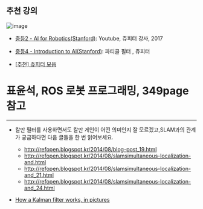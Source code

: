 ## 추천 강의

![image](https://user-images.githubusercontent.com/17797922/40107264-bb9a86e4-5932-11e8-8d47-aa0ed5aef6ef.png)

- [중등2 - AI for Robotics\(Stanford\)](https://www.youtube.com/playlist?list=PLlSZlNj22M7RJ_6BW8w699SucNXzZZo83): Youtube, 쥬피터 강사, 2017


- [중등4 - Introduction to AI\(Stanford\)](https://www.youtube.com/playlist?list=PLlSZlNj22M7RtNfjq94w2m4E9U4Y1sAG5): 파티클 필터 , 쥬피터

- [[추천] 쥬피터 모음](https://github.com/balzer82/Kalman)
 


# 표윤석, ROS 로봇 프로그래밍, 349page 참고 

---

- 칼만 필터를 사용하면서도 칼만 게인이 어떤 의미인지 잘 모르겠고,SLAM과의 관계가 궁금하다면 다음 글들을 한 번 읽어보세요.
    - http://refopen.blogspot.kr/2014/08/blog-post_19.html
    - http://refopen.blogspot.kr/2014/08/slamsimultaneous-localization-and.html
    - http://refopen.blogspot.kr/2014/08/slamsimultaneous-localization-and_21.html
    - http://refopen.blogspot.kr/2014/08/slamsimultaneous-localization-and_24.html



- [How a Kalman filter works, in pictures](http://www.bzarg.com/p/how-a-kalman-filter-works-in-pictures/)
